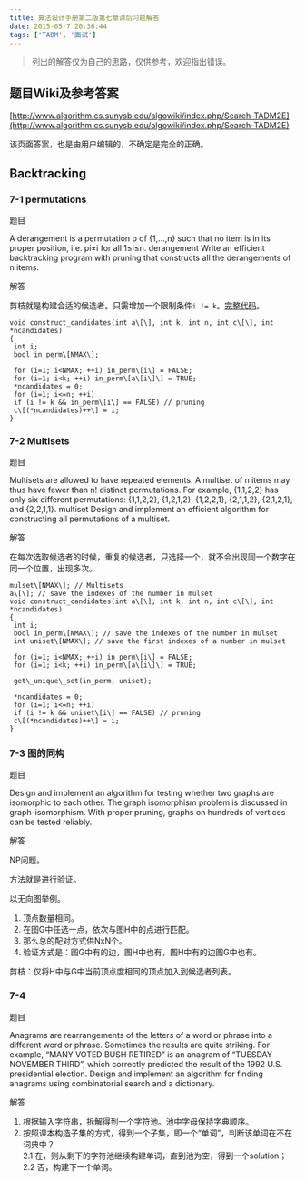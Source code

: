 ```yaml
---
title: 算法设计手册第二版第七章课后习题解答
date: 2015-05-7 20:36:44
tags: ['TADM', '面试']
---
```



> 列出的解答仅为自己的思路，仅供参考，欢迎指出错误。

题目Wiki及参考答案
-----------

[http://www.algorithm.cs.sunysb.edu/algowiki/index.php/Search-TADM2E](http://www.algorithm.cs.sunysb.edu/algowiki/index.php/Search-TADM2E)

该页面答案，也是由用户编辑的，不确定是完全的正确。

Backtracking
------------

### 7-1 permutations

题目

A derangement is a permutation p of {1,…,n} such that no item is in its proper position, i.e. pi≠i for all 1≤i≤n. derangement Write an efficient backtracking program with pruning that constructs all the derangements of n items.

<!--more-->

解答

剪枝就是构建合适的候选者。只需增加一个限制条件`i != k`。[完整代码](https://github.com/Shitaibin/The-Algorithm-Design-Manual/blob/master/7.11/7_1_permutations.c)。

```
void construct_candidates(int a\[\], int k, int n, int c\[\], int *ncandidates)  
{  
 int i;  
 bool in_perm\[NMAX\];  
  
 for (i=1; i<NMAX; ++i) in_perm\[i\] = FALSE;  
 for (i=1; i<k; ++i) in_perm\[a\[i\]\] = TRUE;  
 *ncandidates = 0;  
 for (i=1; i<=n; ++i)  
 if (i != k && in_perm\[i\] == FALSE) // pruning  
 c\[(*ncandidates)++\] = i;  
}  
```

### 7-2 Multisets

题目

Multisets are allowed to have repeated elements. A multiset of n items may thus have fewer than n! distinct permutations. For example, {1,1,2,2} has only six different permutations: {1,1,2,2}, {1,2,1,2}, {1,2,2,1}, {2,1,1,2}, {2,1,2,1}, and {2,2,1,1}. multiset Design and implement an efficient algorithm for constructing all permutations of a multiset.

解答

在每次选取候选者的时候，重复的候选者，只选择一个，就不会出现同一个数字在同一个位置，出现多次。
```
mulset\[NMAX\]; // Multisets  
a\[\]; // save the indexes of the number in mulset  
void construct_candidates(int a\[\], int k, int n, int c\[\], int *ncandidates)  
{  
 int i;  
 bool in_perm\[NMAX\]; // save the indexes of the number in mulset  
 int uniset\[NMAX\]; // save the first indexes of a number in mulset  
  
 for (i=1; i<NMAX; ++i) in_perm\[i\] = FALSE;  
 for (i=1; i<k; ++i) in_perm\[a\[i\]\] = TRUE;  
  
 get\_unique\_set(in_perm, uniset);   
  
 *ncandidates = 0;  
 for (i=1; i<=n; ++i)  
 if (i != k && uniset\[i\] == FALSE) // pruning  
 c\[(*ncandidates)++\] = i;  
}  
```
### 7-3 图的同构

题目

Design and implement an algorithm for testing whether two graphs are isomorphic to each other. The graph isomorphism problem is discussed in graph-isomorphism. With proper pruning, graphs on hundreds of vertices can be tested reliably.

解答

NP问题。

方法就是进行验证。

以无向图举例。

1. 顶点数量相同。
2. 在图G中任选一点，依次与图H中的点进行匹配。
3. 那么总的配对方式供NxN个。
4. 验证方式是：图G中有的边，图H中也有，图H中有的边图G中也有。

剪枝：仅将H中与G中当前顶点度相同的顶点加入到候选者列表。

### 7-4

题目

Anagrams are rearrangements of the letters of a word or phrase into a different word or phrase. Sometimes the results are quite striking. For example, “MANY VOTED BUSH RETIRED” is an anagram of “TUESDAY NOVEMBER THIRD”, which correctly predicted the result of the 1992 U.S. presidential election. Design and implement an algorithm for finding anagrams using combinatorial search and a dictionary.

解答

1. 根据输入字符串，拆解得到一个字符池。池中字母保持字典顺序。
2. 按照课本构造子集的方式，得到一个子集，即一个“单词”，判断该单词在不在词典中？  
    2.1 在，则从剩下的字符池继续构建单词，直到池为空，得到一个solution；  
    2.2 否，构建下一个单词。